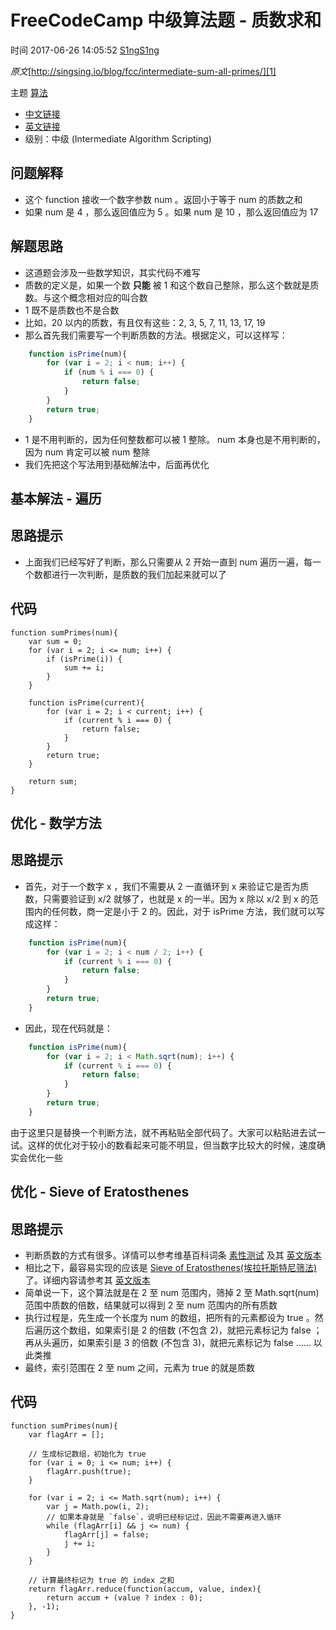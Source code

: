 # FreeCodeCamp 中级算法题 - 质数求和

 时间 2017-06-26 14:05:52  [S1ngS1ng][0]

_原文_[http://singsing.io/blog/fcc/intermediate-sum-all-primes/][1]

 主题 [算法][2]

* [中文链接][3]
* [英文链接][4]
* 级别：中级 (Intermediate Algorithm Scripting)

## 问题解释 

* 这个 function 接收一个数字参数 num 。返回小于等于 num 的质数之和
* 如果 num 是 4 ，那么返回值应为 5 。如果 num 是 10 ，那么返回值应为 17

## 解题思路 

* 这道题会涉及一些数学知识，其实代码不难写
* 质数的定义是，如果一个数 **只能** 被 1 和这个数自己整除，那么这个数就是质数。与这个概念相对应的叫合数
* 1 既不是质数也不是合数
* 比如，20 以内的质数，有且仅有这些：2, 3, 5, 7, 11, 13, 17, 19
* 那么首先我们需要写一个判断质数的方法。根据定义，可以这样写：
```js
    function isPrime(num){
        for (var i = 2; i < num; i++) {
            if (num % i === 0) {
                return false;
            }
        }
        return true;
    }
```

* 1 是不用判断的，因为任何整数都可以被 1 整除。 num 本身也是不用判断的，因为 num 肯定可以被 num 整除
* 我们先把这个写法用到基础解法中，后面再优化

## 基本解法 - 遍历 

## 思路提示 

* 上面我们已经写好了判断，那么只需要从 2 开始一直到 num 遍历一遍，每一个数都进行一次判断，是质数的我们加起来就可以了

## 代码 

    function sumPrimes(num){
        var sum = 0;
        for (var i = 2; i <= num; i++) {
            if (isPrime(i)) {
                sum += i;
            }
        }
    
        function isPrime(current){
            for (var i = 2; i < current; i++) {
                if (current % i === 0) {
                    return false;
                }
            }
            return true;
        }
    
        return sum;
    }
    

## 优化 - 数学方法 

## 思路提示 

* 首先，对于一个数字 x ，我们不需要从 2 一直循环到 x 来验证它是否为质数，只需要验证到 x/2 就够了，也就是 x 的一半。因为 x 除以 x/2 到 x 的范围内的任何数，商一定是小于 2 的。因此，对于 isPrime 方法，我们就可以写成这样：
```js
    function isPrime(num){
        for (var i = 2; i < num / 2; i++) {
            if (current % i === 0) {
                return false;
            }
        }
        return true;
    }
```

* 因此，现在代码就是：
```js
    function isPrime(num){
        for (var i = 2; i < Math.sqrt(num); i++) {
            if (current % i === 0) {
                return false;
            }
        }
        return true;
    }
```

由于这里只是替换一个判断方法，就不再粘贴全部代码了。大家可以粘贴进去试一试。这样的优化对于较小的数看起来可能不明显，但当数字比较大的时候，速度确实会优化一些

## 优化 - Sieve of Eratosthenes 

## 思路提示 

* 判断质数的方式有很多。详情可以参考维基百科词条 [素性测试][5] 及其 [英文版本][6]
* 相比之下，最容易实现的应该是 [Sieve of Eratosthenes(埃拉托斯特尼筛法)][7] 了。详细内容请参考其 [英文版本][8]
* 简单说一下，这个算法就是在 2 至 num 范围内，筛掉 2 至 Math.sqrt(num) 范围中质数的倍数，结果就可以得到 2 至 num 范围内的所有质数
* 执行过程是，先生成一个长度为 num 的数组，把所有的元素都设为 true 。然后遍历这个数组，如果索引是 2 的倍数 (不包含 2)，就把元素标记为 false ；再从头遍历，如果索引是 3 的倍数 (不包含 3)，就把元素标记为 false …… 以此类推
* 最终，索引范围在 2 至 num 之间，元素为 true 的就是质数

## 代码 

    function sumPrimes(num){
        var flagArr = [];
    
        // 生成标记数组，初始化为 true
        for (var i = 0; i <= num; i++) {
            flagArr.push(true);
        }
    
        for (var i = 2; i <= Math.sqrt(num); i++) {
            var j = Math.pow(i, 2);
            // 如果本身就是 `false`，说明已经标记过，因此不需要再进入循环
            while (flagArr[i] && j <= num) {
                flagArr[j] = false;
                j += i;
            }
        }
    
        // 计算最终标记为 true 的 index 之和
        return flagArr.reduce(function(accum, value, index){
            return accum + (value ? index : 0);
        }, -1);
    }

[0]: /sites/q22mEzq
[1]: http://singsing.io/blog/fcc/intermediate-sum-all-primes/
[2]: /topics/11000083
[3]: https://www.freecodecamp.cn/challenges/https://freecodecamp.cn/challenges/sum-all-primes
[4]: https://www.freecodecamp.com/challenges/https://freecodecamp.cn/challenges/sum-all-primes
[5]: https://zh.wikipedia.org/wiki/%E7%B4%A0%E6%80%A7%E6%B5%8B%E8%AF%95
[6]: https://en.wikipedia.org/wiki/Primality_test
[7]: https://zh.wikipedia.org/wiki/%E5%9F%83%E6%8B%89%E6%89%98%E6%96%AF%E7%89%B9%E5%B0%BC%E7%AD%9B%E6%B3%95
[8]: https://en.wikipedia.org/wiki/Sieve_of_Eratosthenes